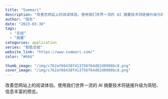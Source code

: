 ```yaml
---
title: "Summari"
description: "改善您网站上的阅读体验。使用我们世界一流的 AI 摘要技术将链接升级为简短、信息丰富的预览。"
author: "瑞东"
date: "2023-03-30"
tags:
  - "总结"
  - "摘要"
categories: application
series: "智能总结"
website_link: "https://www.summari.com/"
color: "#666"

thumb_image: "/img/c762af66438f413756f64d82d0988bc8.png"
cover_image: "/img/c762af66438f413756f64d82d0988bc8.png"
---
```


改善您网站上的阅读体验。使用我们世界一流的 AI 摘要技术将链接升级为简短、信息丰富的预览。